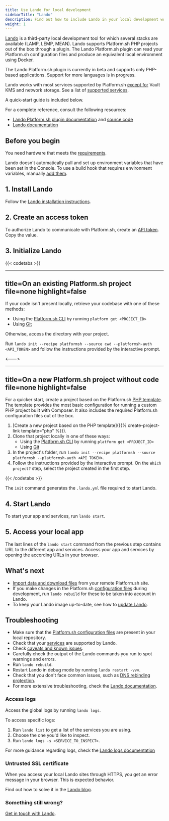 ```yaml
---
title: Use Lando for local development
sidebarTitle: "Lando"
description: Find out how to include Lando in your local development workflow.
weight: 1
---
```


[Lando](https://docs.lando.dev) is a third-party local development tool for which several stacks are available (LAMP, LEMP, MEAN).
Lando supports Platform.sh PHP projects out of the box through a plugin.
The Lando Platform.sh plugin can read your Platform.sh configuration files and produce an equivalent local environment using Docker.

The Lando Platform.sh plugin is currently in beta and supports only PHP-based applications.
Support for more languages is in progress.

Lando works with most services supported by Platform.sh [except for](https://docs.lando.dev/platformsh/caveats.html#unsupported-things) Vault KMS and network storage.
See a list of [supported services](https://docs.lando.dev/platformsh/config.html#services-yaml).

A quick-start guide is included below.

For a complete reference, consult the following resources:

- [Lando Platform.sh plugin documentation](https://docs.lando.dev/platformsh/) and [source code](https://github.com/lando/platformsh)
- [Lando documentation](https://docs.lando.dev/)

## Before you begin

You need hardware that meets the [requirements](https://docs.lando.dev/getting-started/installation.html#hardware-requirements).

Lando doesn't automatically pull and set up environment variables that have been set in the Console.
To use a build hook that requires environment variables, manually [add them](https://docs.lando.dev/platformsh/config.html#environment-variables).

## 1. Install Lando

Follow the [Lando installation instructions](https://docs.lando.dev/getting-started/installation.html).

## 2. Create an access token

To authorize Lando to communicate with Platform.sh, create an [API token](../../administration/cli/api-tokens.md#get-a-token).
Copy the value.

## 3. Initialize Lando

{{< codetabs >}}

---
title=On an existing Platform.sh project
file=none
highlight=false
---

If your code isn't present locally, retrieve your codebase with one of these methods:

- Using the [Platform.sh CLI](../../administration/cli/_index.md) by running `platform get <PROJECT_ID>`
- Using [Git](../../administration/web/configure-environment.md#actions)

Otherwise, access the directory with your project.

Run `lando init --recipe platformsh --source cwd --platformsh-auth <API_TOKEN>` and follow the instructions provided by the interactive prompt.

<--->

---
title=On a new Platform.sh project without code
file=none
highlight=false
---

For a quicker start, create a project based on the Platform.sh [PHP template](https://github.com/platformsh-templates/php).
The template provides the most basic configuration for running a custom PHP project built with Composer.
It also includes the required Platform.sh configuration files out of the box.

1. [Create a new project based on the PHP template]({{% create-project-link template="php" %}}).
2. Clone that project locally in one of these ways:
    - Using the [Platform.sh CLI](../../administration/cli/_index.md) by running `platform get <PROJECT_ID>`
    - Using [Git](../../administration/web/configure-environment.md#actions)
3. In the project's folder, run `lando init --recipe platformsh --source platformsh --platformsh-auth <API_TOKEN>`.
4. Follow the instructions provided by the interactive prompt.
   On the `Which project?` step, select the project created in the first step.

{{< /codetabs >}}

The `init` command generates the `.lando.yml` file required to start Lando.

## 4. Start Lando

To start your app and services, run `lando start`.

## 5. Access your local app

The last lines of the `lando start` command from the previous step contains URL to the different app and services.
Access your app and services by opening the according URLs in your browser.

## What's next

- [Import data and download files](https://docs.lando.dev/platformsh/sync.html) from your remote Platform.sh site.
- If you make changes in the Platform.sh [configuration files](../../overview/structure.md) during development, run `lando rebuild` for these to be taken into account in Lando.
- To keep your Lando image up-to-date, see how to [update Lando](https://docs.lando.dev/getting-started/updating.html).

## Troubleshooting

- Make sure that the [Platform.sh configuration files](../../overview/structure.md) are present in your local repository.
- Check that your [services](https://docs.lando.dev/platformsh/config.html#services-yaml) are supported by Lando.
- Check [caveats and known issues](https://docs.lando.dev/platformsh/caveats.html).
- Carefully check the output of the Lando commands you run to spot warnings and errors.
- Run `lando rebuild`.
- Restart Lando in debug mode by running `lando restart -vvv`.
- Check that you don't face common issues, such as [DNS rebinding protection](https://docs.lando.dev/help/dns-rebind.html).
- For more extensive troubleshooting, check the [Lando documentation](https://docs.lando.dev/help/logs.html#install-logs).

### Access logs

Access the global logs by running `lando logs`.

To access specific logs:

1. Run `lando list` to get a list of the services you are using.
2. Choose the one you'd like to inspect.
3. Run `lando logs -s <SERVICE_TO_INSPECT>`.

For more guidance regarding logs, check the [Lando logs documentation](https://docs.lando.dev/help/logs.html)

### Untrusted SSL certificate

When you access your local Lando sites through HTTPS, you get an error message in your browser.
This is expected behavior.

Find out how to solve it in the [Lando blog](https://lando.dev/blog/2020/03/20/5-things-to-do-after-you-install-lando.html).

### Something still wrong?

[Get in touch with Lando](https://docs.lando.dev/platformsh/support.html).
